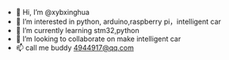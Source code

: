 - 👋 Hi, I’m @xybxinghua
- 👀 I’m interested in python, arduino,raspberry pi，intelligent car
- 🌱 I’m currently learning stm32,python
- 💞️ I’m looking to collaborate on make intelligent car
- 📫 call me buddy  4944917@qq.com 

<!---
xybxinghua/xybxinghua is a ✨ special ✨ repository because its `README.md` (this file) appears on your GitHub profile.
You can click the Preview link to take a look at your changes.
--->
